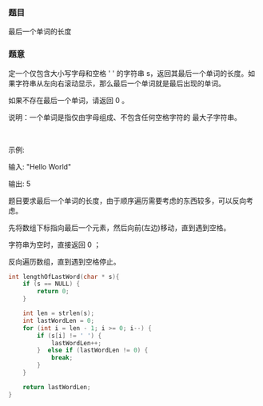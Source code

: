 ### 题目
最后一个单词的长度

### 题意
定一个仅包含大小写字母和空格 ' ' 的字符串 s，返回其最后一个单词的长度。如果字符串从左向右滚动显示，那么最后一个单词就是最后出现的单词。

如果不存在最后一个单词，请返回 0 。

说明：一个单词是指仅由字母组成、不包含任何空格字符的 最大子字符串。

 

示例:

输入: "Hello World"

输出: 5

题目要求最后一个单词的长度，由于顺序遍历需要考虑的东西较多，可以反向考虑。

先将数组下标指向最后一个元素，然后向前(左边)移动，直到遇到空格。

字符串为空时，直接返回 0 ；

反向遍历数组，直到遇到空格停止。

~~~ c
int lengthOfLastWord(char * s){
    if (s == NULL) {
        return 0;
    }

    int len = strlen(s);
    int lastWordLen = 0;
    for (int i = len - 1; i >= 0; i--) {
        if (s[i] != ' ') {
            lastWordLen++;
        }  else if (lastWordLen != 0) {
            break;
        }
    }

    return lastWordLen;
}
~~~

